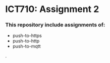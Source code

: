 # ICT710: Assignment 2

### This repository include assignments of:

- push-to-https
- push-to-http
- push-to-mqtt


.

```
